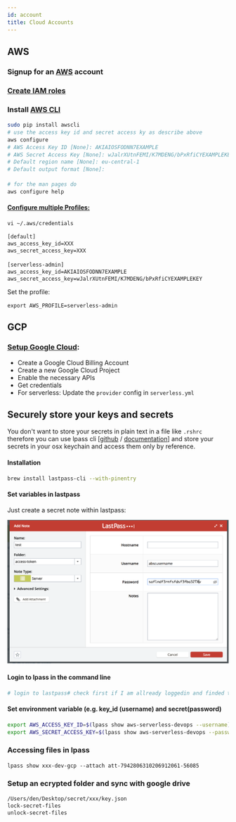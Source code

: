 ```yaml
---
id: account
title: Cloud Accounts
---
```

## AWS

### Signup for an [AWS](https://aws.amazon.com) account
### [Create IAM roles](https://docs.aws.amazon.com/de_de/IAM/latest/UserGuide/best-practices.html)
### Install [AWS CLI](https://docs.aws.amazon.com/de_de/cli/latest/userguide/cli-chap-getting-started.html)

```bash
sudo pip install awscli
# use the access key id and secret access ky as describe above
aws configure
# AWS Access Key ID [None]: AKIAIOSFODNN7EXAMPLE
# AWS Secret Access Key [None]: wJalrXUtnFEMI/K7MDENG/bPxRfiCYEXAMPLEKEY
# Default region name [None]: eu-central-1
# Default output format [None]:

# for the man pages do
aws configure help
```

#### [Configure multiple Profiles:](https://docs.aws.amazon.com/cli/latest/userguide/cli-multiple-profiles.html)

```text
vi ~/.aws/credentials
```

```text
[default]
aws_access_key_id=XXX
aws_secret_access_key=XXX

[serverless-admin]
aws_access_key_id=AKIAIOSFODNN7EXAMPLE
aws_secret_access_key=wJalrXUtnFEMI/K7MDENG/bPxRfiCYEXAMPLEKEY
```

Set the profile:

```text
export AWS_PROFILE=serverless-admin
```



## GCP

### [Setup Google Cloud](https://serverless.com/framework/docs/providers/google/guide/credentials/):
* Create a Google Cloud Billing Account
* Create a new Google Cloud Project
* Enable the necessary APIs
* Get credentials
* For serverless: Update the `provider` config in `serverless.yml`


## Securely store your keys and secrets

You don't want to store your secrets in plain text in a file like `.rshrc`  therefore you can use lpass cli \[[github](https://github.com/lastpass/lastpass-cli) / [documentation](https://helpdesk.lastpass.com/lastpass-command-line-application/)\] and store your secrets in your osx keychain and access them only by reference.

#### Installation

```bash
brew install lastpass-cli --with-pinentry
```

#### Set variables in lastpass

Just create a secret note within lastpass:

![](/img/add-secret-to-lastpass.png)

#### Login to lpass in the command line

```bash
# login to lastpass# check first if I am allready loggedin and finded the "access-token" folder if [[ $(lpass ls) != *"access-token"* ]]; thenlpass login your@email.comfi
```

#### Set environment variable \(e.g. key\_id \(username\) and secret\(password\)

```bash
export AWS_ACCESS_KEY_ID=$(lpass show aws-serverless-devops --username)
export AWS_SECRET_ACCESS_KEY=$(lpass show aws-serverless-devops --password)
```



### Accessing files in lpass

```text
lpass show xxx-dev-gcp --attach att-7942806310206912061-56085
```

### Setup an ecrypted folder and sync with google drive

```text
/Users/den/Desktop/secret/xxx/key.json
lock-secret-files
unlock-secret-files
```




